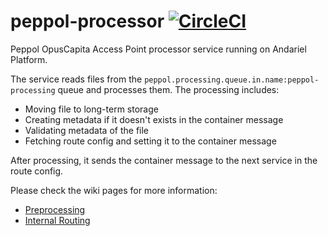 # peppol-processor [![CircleCI](https://circleci.com/gh/OpusCapita/peppol-processor.svg?style=svg)](https://circleci.com/gh/OpusCapita/peppol-processor)

Peppol OpusCapita Access Point processor service running on Andariel Platform.

The service reads files from the `peppol.processing.queue.in.name:peppol-processing` queue and processes them. The processing includes:

* Moving file to long-term storage
* Creating metadata if it doesn't exists in the container message
* Validating metadata of the file
* Fetching route config and setting it to the container message

After processing, it sends the container message to the next service in the route config.

Please check the wiki pages for more information:
* [Preprocessing](https://opuscapita.atlassian.net/wiki/spaces/IIPEP/pages/107806873/New+Peppol+solution+modules+description#NewPeppolsolutionmodulesdescription-preprocessing)
* [Internal Routing](https://opuscapita.atlassian.net/wiki/spaces/IIPEP/pages/107806873/New+Peppol+solution+modules+description#NewPeppolsolutionmodulesdescription-internal-routing)